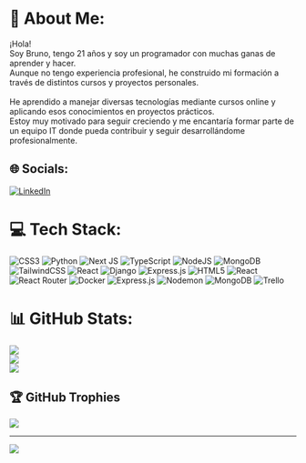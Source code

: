 # 💫 About Me:
¡Hola!<br>Soy Bruno, tengo 21 años y soy un programador con muchas ganas de aprender y hacer.<br>Aunque no tengo experiencia profesional, he construido mi formación a través de distintos cursos y proyectos personales.<br><br>He aprendido a manejar diversas tecnologías mediante cursos online y aplicando esos conocimientos en proyectos prácticos.<br>Estoy muy motivado para seguir creciendo y me encantaría formar parte de un equipo IT donde pueda contribuir y seguir desarrollándome profesionalmente.


## 🌐 Socials:
[![LinkedIn](https://img.shields.io/badge/LinkedIn-%230077B5.svg?logo=linkedin&logoColor=white)](https://linkedin.com/in/https://www.linkedin.com/in/bruno-tornese/) 

# 💻 Tech Stack:
![CSS3](https://img.shields.io/badge/css3-%231572B6.svg?style=flat&logo=css3&logoColor=white) ![Python](https://img.shields.io/badge/python-3670A0?style=flat&logo=python&logoColor=ffdd54) ![Next JS](https://img.shields.io/badge/Next-black?style=flat&logo=next.js&logoColor=white) ![TypeScript](https://img.shields.io/badge/typescript-%23007ACC.svg?style=flat&logo=typescript&logoColor=white) ![NodeJS](https://img.shields.io/badge/node.js-6DA55F?style=flat&logo=node.js&logoColor=white) ![MongoDB](https://img.shields.io/badge/MongoDB-%234ea94b.svg?style=flat&logo=mongodb&logoColor=white) ![TailwindCSS](https://img.shields.io/badge/tailwindcss-%2338B2AC.svg?style=flat&logo=tailwind-css&logoColor=white) ![React](https://img.shields.io/badge/react-%2320232a.svg?style=flat&logo=react&logoColor=%2361DAFB) ![Django](https://img.shields.io/badge/django-%23092E20.svg?style=flat&logo=django&logoColor=white) ![Express.js](https://img.shields.io/badge/express.js-%23404d59.svg?style=flat&logo=express&logoColor=%2361DAFB) ![HTML5](https://img.shields.io/badge/html5-%23E34F26.svg?style=flat&logo=html5&logoColor=white) ![React](https://img.shields.io/badge/react-%2320232a.svg?style=flat&logo=react&logoColor=%2361DAFB) ![React Router](https://img.shields.io/badge/React_Router-CA4245?style=flat&logo=react-router&logoColor=white) ![Docker](https://img.shields.io/badge/docker-%230db7ed.svg?style=flat&logo=docker&logoColor=white) ![Express.js](https://img.shields.io/badge/express.js-%23404d59.svg?style=flat&logo=express&logoColor=%2361DAFB) ![Nodemon](https://img.shields.io/badge/NODEMON-%23323330.svg?style=flat&logo=nodemon&logoColor=%BBDEAD) ![MongoDB](https://img.shields.io/badge/MongoDB-%234ea94b.svg?style=flat&logo=mongodb&logoColor=white) ![Trello](https://img.shields.io/badge/Trello-%23026AA7.svg?style=flat&logo=Trello&logoColor=white)
# 📊 GitHub Stats:
![](https://github-readme-stats.vercel.app/api?username=BrunoTornese&theme=radical&hide_border=false&include_all_commits=true&count_private=true)<br/>
![](https://github-readme-streak-stats.herokuapp.com/?user=BrunoTornese&theme=radical&hide_border=false)<br/>
![](https://github-readme-stats.vercel.app/api/top-langs/?username=BrunoTornese&theme=radical&hide_border=false&include_all_commits=true&count_private=true&layout=compact)

## 🏆 GitHub Trophies
![](https://github-profile-trophy.vercel.app/?username=BrunoTornese&theme=radical&no-frame=false&no-bg=true&margin-w=4)

---
[![](https://visitcount.itsvg.in/api?id=BrunoTornese&icon=5&color=4)](https://visitcount.itsvg.in)

<!-- Proudly created with GPRM ( https://gprm.itsvg.in ) -->
